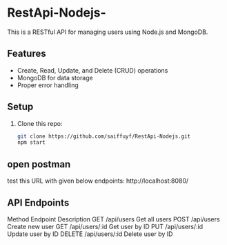 # RestApi-Nodejs-

This is a RESTful API for managing users using Node.js and MongoDB.

## Features
- Create, Read, Update, and Delete (CRUD) operations
- MongoDB for data storage
- Proper error handling

## Setup
1. Clone this repo:
   ```sh
   git clone https://github.com/saiffuyf/RestApi-Nodejs.git
   npm start

## open postman
   test this URL with given below endpoints: http://localhost:8080/


## API Endpoints
Method	Endpoint	              Description
GET	    /api/users	           Get all users
POST	    /api/users	           Create new user
GET	    /api/users/:id	     Get user by ID
PUT	    /api/users/:id	     Update user by ID
DELETE	 /api/users/:id	     Delete user by ID
